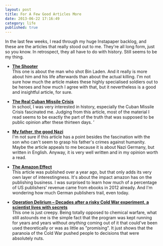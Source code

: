 ```yaml
---
layout: post
title: For A Few Good Articles More
date: 2013-06-22 17:16:49
category: life
published: true
---
```


In the last few weeks, I read through my huge Instapaper backlog, and these are the articles that really stood out to me. They're all long form, just so you know. In retrospect, they all have to do with history. Still seems to be my thing. 

* **[The Shooter](http://cironline.org/node/4139)**  
This one is about the man who shot Bin Laden. And it really is more about him and his life afterwards than about the actual killing. I'm not sure how much the article makes these highly specialised soldiers out to be heroes and how much I agree with that, but it nevertheless is a good and insightful article, for sure. 

* **[The Real Cuban Missile Crisis](http://www.theatlantic.com/magazine/archive/2013/01/the-real-cuban-missile-crisis/309190/?single_page=true)**  
In school, I was very interested in history, especially the Cuban Missile Crisis fascinated me. Judging from this article, most of the material I read seems to be exactly the part of the truth that was supposed to be public opinion after these thirteen days.  ’

* **[My father, the good Nazi](http://www.ft.com/intl/cms/s/2/7d6214f2-b2be-11e2-8540-00144feabdc0.html)**  
I'm not sure if this article has a point besides the fascination with the son who can't seem to grasp his father's crimes against humanity. Maybe the article appeals to me because it is about Nazi Germany, but written in English. Anyway, it is very well written and in my opinion worth a read.  

* **[The Amazon Effect](http://www.thenation.com/article/168125/amazon-effect)**  
This article was published over a year ago, but that only adds its very own layer of interestingness. It's about the impact amazon has on the publishing business. I was surprised to learn how much of a percentage of US publishers' revenue came from ebooks in 2012 already. And I'm wondering how much German publishers trail, even today. 

* **[Operation Delirium – Decades after a risky Cold War experiment, a scientist lives with secrets](http://www.newyorker.com/reporting/2012/12/17/121217fa_fact_khatchadourian)**  
This one is just creepy. Being totally opposed to chemical warfare, what still astounds me is the simple fact that the program was kept running for years and years without *anything* coming out of it that could've been used theoretically or was as little as "promising". It just shows that the paranoia of the Cold War pushed people to decisions that were absolutely nuts. 